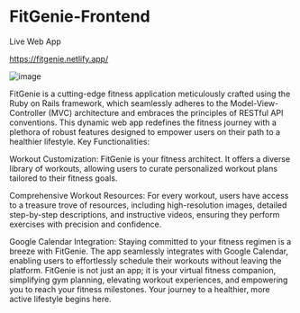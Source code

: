 # FitGenie-Frontend


Live Web App

https://fitgenie.netlify.app/

![image](https://github.com/DMVCodeX/FitGenie-Frontend/assets/122197490/e47a4c5a-e6de-4b3b-9a67-17f157ae9620)


FitGenie is a cutting-edge fitness application meticulously crafted using the Ruby on Rails framework, which seamlessly adheres to the Model-View-Controller (MVC) architecture and embraces the principles of RESTful API conventions. This dynamic web app redefines the fitness journey with a plethora of robust features designed to empower users on their path to a healthier lifestyle. Key Functionalities:

Workout Customization: FitGenie is your fitness architect. It offers a diverse library of workouts, allowing users to curate personalized workout plans tailored to their fitness goals.

Comprehensive Workout Resources: For every workout, users have access to a treasure trove of resources, including high-resolution images, detailed step-by-step descriptions, and instructive videos, ensuring they perform exercises with precision and confidence.

Google Calendar Integration: Staying committed to your fitness regimen is a breeze with FitGenie. The app seamlessly integrates with Google Calendar, enabling users to effortlessly schedule their workouts without leaving the platform. FitGenie is not just an app; it is your virtual fitness companion, simplifying gym planning, elevating workout experiences, and empowering you to reach your fitness milestones. Your journey to a healthier, more active lifestyle begins here.
